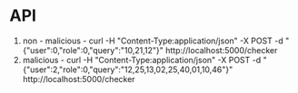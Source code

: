 # API
1) non - malicious - curl -H "Content-Type:application/json" -X POST -d "{\"user\":0,\"role\":0,\"query\":\"10,21,12\"}" http://localhost:5000/checker
2) malicious - curl -H "Content-Type:application/json" -X POST -d "{\"user\":2,\"role\":0,\"query\":\"12,25,13,02,25,40,01,10,46\"}" http://localhost:5000/checker

